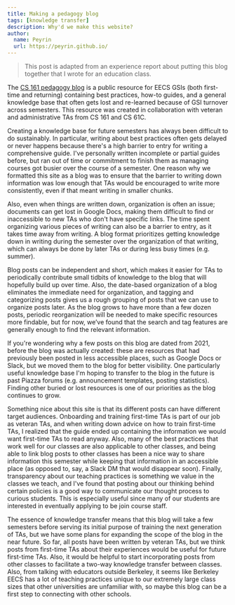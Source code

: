 ```yaml
---
title: Making a pedagogy blog
tags: [knowledge transfer]
description: Why'd we make this website?
author:
  name: Peyrin
  url: https://peyrin.github.io/
---
```


> This post is adapted from an experience report about putting this blog together that I wrote for an education class.

The [CS 161 pedagogy blog](https://pedagogy.cs161.org) is a public resource for EECS GSIs (both first-time and returning) containing best practices, how-to guides, and a general knowledge base that often gets lost and re-learned because of GSI turnover across semesters. This resource was created in collaboration with veteran and administrative TAs from CS 161 and CS 61C.

Creating a knowledge base for future semesters has always been difficult to do sustainably. In particular, writing about best practices often gets delayed or never happens because there's a high barrier to entry for writing a comprehensive guide. I've personally written incomplete or partial guides before, but ran out of time or commitment to finish them as managing courses got busier over the course of a semester. One reason why we formatted this site as a blog was to ensure that the barrier to writing down information was low enough that TAs would be encouraged to write more consistently, even if that meant writing in smaller chunks.

Also, even when things are written down, organization is often an issue; documents can get lost in Google Docs, making them difficult to find or inaccessible to new TAs who don't have specific links. The time spent organizing various pieces of writing can also be a barrier to entry, as it takes time away from writing. A blog format prioritizes getting knowledge down in writing during the semester over the organization of that writing, which can always be done by later TAs or during less busy times (e.g. summer).

Blog posts can be independent and short, which makes it easier for TAs to periodically contribute small tidbits of knowledge to the blog that will hopefully build up over time. Also, the date-based organization of a blog eliminates the immediate need for organization, and tagging and categorizing posts gives us a rough grouping of posts that we can use to organize posts later. As the blog grows to have more than a few dozen posts, periodic reorganization will be needed to make specific resources more findable, but for now, we’ve found that the search and tag features are generally enough to find the relevant information.

If you're wondering why a few posts on this blog are dated from 2021, before the blog was actually created: these are resources that had previously been posted in less accessible places, such as Google Docs or Slack, but we moved them to the blog for better visibility. One particularly useful knowledge base I'm hoping to transfer to the blog in the future is past Piazza forums (e.g. announcement templates, posting statistics). Finding other buried or lost resources is one of our priorities as the blog continues to grow. 

Something nice about this site is that its different posts can have different target audiences. Onboarding and training first-time TAs is part of our job as veteran TAs, and when writing down advice on how to train first-time TAs, I realized that the guide ended up containing the information we would want first-time TAs to read anyway. Also, many of the best practices that work well for our classes are also applicable to other classes, and being able to link blog posts to other classes has been a nice way to share information this semester while keeping that information in an accessible place (as opposed to, say, a Slack DM that would disappear soon). Finally, transparency about our teaching practices is something we value in the classes we teach, and I've found that posting about our thinking behind certain policies is a good way to communicate our thought process to curious students. This is especially useful since many of our students are interested in eventually applying to be join course staff.

The essence of knowledge transfer means that this blog will take a few semesters before serving its initial purpose of training the next generation of TAs, but we have some plans for expanding the scope of the blog in the near future. So far, all posts have been written by veteran TAs, but we think posts from first-time TAs about their experiences would be useful for future first-time TAs. Also, it would be helpful to start incorporating posts from other classes to facilitate a two-way knowledge transfer between classes. Also, from talking with educators outside Berkeley, it seems like Berkeley EECS has a lot of teaching practices unique to our extremely large class sizes that other universities are unfamiliar with, so maybe this blog can be a first step to connecting with other schools.